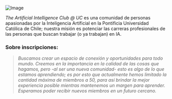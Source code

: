 
![Image](https://user-images.githubusercontent.com/81819758/221385891-4f87f859-b246-4581-9307-61f7eecb57f8.jpg)

*The Artificial Intelligence Club @ UC* es una comunidad de personas apasionadas por la Inteligencia Artificial en la Pontificia Universidad Católica de Chile; nuestra misión es potenciar las carreras profesionales de las personas que buscan trabajar (o ya trabajan) en IA.

### Sobre inscripciones:
> _Buscamos crear un espacio de conexión y oportunidades para todo mundo. Creemos en la importancia en la calidad de las cosas que hagamos, pero -al ser una nueva comunidad- esto es algo de lo que estamos aprendiendo; es por esto que actualmente hemos limitado la cantidad máxima de miembros a 50, para así brindar la mejor experiencia posible mientras mantenemos un margen para aprender. Esperamos poder recibir nuevos miembros en un futuro cercano._
